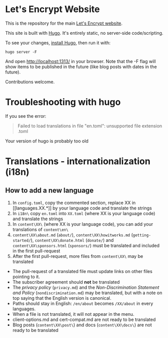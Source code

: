 Let's Encrypt Website
=====================

This is the repository for the main [Let's Encrypt website](https://letsencrypt.org/).

This site is built with [Hugo](https://gohugo.io/). It's entirely static, no server-side code/scripting.

To see your changes, [install
Hugo](https://gohugo.io/getting-started/installing), then run it with:

```
hugo server -F
```

And open <a href="http://localhost:1313/">http://localhost:1313/</a> in your
browser. Note that the -F flag will show items to be published in the future
(like blog posts with dates in the future).

Contributions welcome.

# Troubleshooting with hugo

If you see the error:

> Failed to load translations in file "en.toml": unsupported file extension .toml

Your version of hugo is probably too old

# Translations - internationalization (i18n)

## How to add a new language

1. In `config.toml`, copy the commented section, replace XX in [[languages.XX.*]] by your language code and translate the strings
2. In `i18n\` copy `en.toml` into `XX.toml` (where XX is your language code) and translate the strings
3. In `content\XX\` (where XX is your language code), you can add your translations of `content\en\`
4.  `content\XX\about.md` (`about/`), `content\XX\howitworks.md` (`getting-started/`), `content\XX\donate.html` (`donate/`) and `content\XX\sponsors.html` (`sponsors/`) must be translated and included in the first pull-request
5. After the first pull-request, more files from `content\XX\` may be translated

* The pull-request of a translated file must update links on other files pointing to it.
* The subscriber agreement should **not** be translated 
* The *privacy policy* (`privacy.md`) and the *Non-Discrimination Statement and Policy* (`nondiscrimination.md`) may be translated, but with a note on top saying that the English version is canonical.
* Paths should stay in English: `/en/about` becomes `/XX/about` in every languages.
* When a file is not translated, it will not appear in the menu.
* client-options.md and cert-compat.md are not ready to be translated
* Blog posts (`content\XX\post\`) and docs (`content\XX\docs\`) are not ready to be translated
